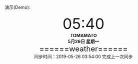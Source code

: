 演示(Demo):
<center><font size=7>05:40</font>  
<b><font size=><br>TOMAMATO
<br>5月26日 星期一</b>
<br><font size=5>======weather======</font>
<br>同步时间：2019-05-26 03:54:00 完成上一次同步</font>
